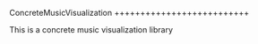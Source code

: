 ConcreteMusicVisualization
++++++++++++++++++++++++++

This is a concrete music visualization library